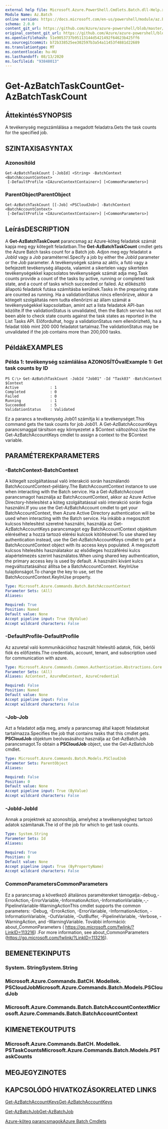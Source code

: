 ```yaml
---
external help file: Microsoft.Azure.PowerShell.Cmdlets.Batch.dll-Help.xml
Module Name: Az.Batch
online version: https://docs.microsoft.com/en-us/powershell/module/az.batch/get-azbatchtaskcount
schema: 2.0.0
content_git_url: https://github.com/Azure/azure-powershell/blob/master/src/Batch/Batch/help/Get-AzBatchTaskCount.md
original_content_git_url: https://github.com/Azure/azure-powershell/blob/master/src/Batch/Batch/help/Get-AzBatchTaskCount.md
ms.openlocfilehash: 51e9053737b95113144d5421492f64623b425ff6
ms.sourcegitcommit: b72b338525ee302597b3a54a11453f4881d22689
ms.translationtype: MT
ms.contentlocale: hu-HU
ms.lasthandoff: 08/13/2020
ms.locfileid: "93848013"
---
```

# <span data-ttu-id="f935f-101">Get-AzBatchTaskCount</span><span class="sxs-lookup"><span data-stu-id="f935f-101">Get-AzBatchTaskCount</span></span>

## <span data-ttu-id="f935f-102">Áttekintés</span><span class="sxs-lookup"><span data-stu-id="f935f-102">SYNOPSIS</span></span>
<span data-ttu-id="f935f-103">A tevékenység megszámlálása a megadott feladatra.</span><span class="sxs-lookup"><span data-stu-id="f935f-103">Gets the task counts for the specified job.</span></span>

## <span data-ttu-id="f935f-104">SZINTAXISA</span><span class="sxs-lookup"><span data-stu-id="f935f-104">SYNTAX</span></span>

### <span data-ttu-id="f935f-105">Azonosító</span><span class="sxs-lookup"><span data-stu-id="f935f-105">Id</span></span>
```
Get-AzBatchTaskCount [-JobId] <String> -BatchContext <BatchAccountContext>
 [-DefaultProfile <IAzureContextContainer>] [<CommonParameters>]
```

### <span data-ttu-id="f935f-106">ParentObject</span><span class="sxs-lookup"><span data-stu-id="f935f-106">ParentObject</span></span>
```
Get-AzBatchTaskCount [[-Job] <PSCloudJob>] -BatchContext <BatchAccountContext>
 [-DefaultProfile <IAzureContextContainer>] [<CommonParameters>]
```

## <span data-ttu-id="f935f-107">Leírás</span><span class="sxs-lookup"><span data-stu-id="f935f-107">DESCRIPTION</span></span>
<span data-ttu-id="f935f-108">A **Get-AzBatchTaskCount** parancsmag az Azure-köteg feladatok számát kapja meg egy kötegelt feladatban.</span><span class="sxs-lookup"><span data-stu-id="f935f-108">The **Get-AzBatchTaskCount** cmdlet gets the Azure Batch tasks count for a Batch job.</span></span>
<span data-ttu-id="f935f-109">Adjon meg egy feladatot a *JobId* vagy a *Job* paraméterrel.</span><span class="sxs-lookup"><span data-stu-id="f935f-109">Specify a job by either the *JobId* parameter or the *Job* parameter.</span></span>
<span data-ttu-id="f935f-110">A tevékenységek száma az aktív, a futó vagy a befejezett tevékenység állapota, valamint a sikertelen vagy sikertelen tevékenységekkel kapcsolatos tevékenységek számát adja meg.</span><span class="sxs-lookup"><span data-stu-id="f935f-110">Task counts provide a count of the tasks by active, running or completed task state, and a count of tasks which succeeded or failed.</span></span> <span data-ttu-id="f935f-111">Az előkészítő állapotú feladatok futása számításba kerülnek.</span><span class="sxs-lookup"><span data-stu-id="f935f-111">Tasks in the preparing state are counted as running.</span></span> <span data-ttu-id="f935f-112">Ha a validationStatus nincs ellenőrizve, akkor a kötegelt szolgáltatás nem tudta ellenőrizni az állam számát a tevékenységekkel kapcsolatban, amint azt a lista feladatok API-ban közölte.</span><span class="sxs-lookup"><span data-stu-id="f935f-112">If the validationStatus is unvalidated, then the Batch service has not been able to check state counts against the task states as reported in the List Tasks API.</span></span> <span data-ttu-id="f935f-113">Előfordulhat, hogy a validationStatus nem ellenőrizhető, ha a feladat több mint 200 000 feladatot tartalmaz.</span><span class="sxs-lookup"><span data-stu-id="f935f-113">The validationStatus may be unvalidated if the job contains more than 200,000 tasks.</span></span>

## <span data-ttu-id="f935f-114">Példák</span><span class="sxs-lookup"><span data-stu-id="f935f-114">EXAMPLES</span></span>

### <span data-ttu-id="f935f-115">Példa 1: tevékenység számlálása AZONOSÍTÓval</span><span class="sxs-lookup"><span data-stu-id="f935f-115">Example 1: Get task counts by ID</span></span>
```
PS C:\> Get-AzBatchTaskCount -JobId "Job01" -Id "Task03" -BatchContext $Context
Active              : 1
Completed           : 0
Failed              : 0
Running             : 1
Succeeded           : 5
ValidationStatus    : Validated
```

<span data-ttu-id="f935f-116">Ez a parancs a tevékenység Job01 számítja ki a tevékenységet.</span><span class="sxs-lookup"><span data-stu-id="f935f-116">This command gets the task counts for job Job01.</span></span>
<span data-ttu-id="f935f-117">A Get-AzBatchAccountKeys parancsmaggal társítson egy környezetet a $Context változóhoz.</span><span class="sxs-lookup"><span data-stu-id="f935f-117">Use the Get-AzBatchAccountKeys cmdlet to assign a context to the $Context variable.</span></span>

## <span data-ttu-id="f935f-118">PARAMÉTEREK</span><span class="sxs-lookup"><span data-stu-id="f935f-118">PARAMETERS</span></span>

### <span data-ttu-id="f935f-119">-BatchContext</span><span class="sxs-lookup"><span data-stu-id="f935f-119">-BatchContext</span></span>
<span data-ttu-id="f935f-120">A kötegelt szolgáltatással való interakció során használandó BatchAccountContext-példány.</span><span class="sxs-lookup"><span data-stu-id="f935f-120">The BatchAccountContext instance to use when interacting with the Batch service.</span></span>
<span data-ttu-id="f935f-121">Ha a Get-AzBatchAccount parancsmagot használja az BatchAccountContext, akkor az Azure Active Directory-hitelesítést a köteg szolgáltatással való interakció során fogja használni.</span><span class="sxs-lookup"><span data-stu-id="f935f-121">If you use the Get-AzBatchAccount cmdlet to get your BatchAccountContext, then Azure Active Directory authentication will be used when interacting with the Batch service.</span></span>
<span data-ttu-id="f935f-122">Ha inkább a megosztott kulcsos hitelesítést szeretné használni, használja az Get-AzBatchAccountKeys parancsmagot egy BatchAccountContext objektum eléréséhez a hozzá tartozó elérési kulcsok kitöltésével.</span><span class="sxs-lookup"><span data-stu-id="f935f-122">To use shared key authentication instead, use the Get-AzBatchAccountKeys cmdlet to get a BatchAccountContext object with its access keys populated.</span></span>
<span data-ttu-id="f935f-123">A megosztott kulcsos hitelesítés használatakor az elsődleges hozzáférési kulcs alapértelmezés szerint használatos.</span><span class="sxs-lookup"><span data-stu-id="f935f-123">When using shared key authentication, the primary access key is used by default.</span></span>
<span data-ttu-id="f935f-124">A használni kívánt kulcs megváltoztatásához állítsa be a BatchAccountContext. KeyInUse tulajdonságot.</span><span class="sxs-lookup"><span data-stu-id="f935f-124">To change the key to use, set the BatchAccountContext.KeyInUse property.</span></span>

```yaml
Type: Microsoft.Azure.Commands.Batch.BatchAccountContext
Parameter Sets: (All)
Aliases:

Required: True
Position: Named
Default value: None
Accept pipeline input: True (ByValue)
Accept wildcard characters: False
```

### <span data-ttu-id="f935f-125">-DefaultProfile</span><span class="sxs-lookup"><span data-stu-id="f935f-125">-DefaultProfile</span></span>
<span data-ttu-id="f935f-126">Az azuretal való kommunikációhoz használt hitelesítő adatok, fiók, bérlői fiók és előfizetés.</span><span class="sxs-lookup"><span data-stu-id="f935f-126">The credentials, account, tenant, and subscription used for communication with azure.</span></span>

```yaml
Type: Microsoft.Azure.Commands.Common.Authentication.Abstractions.Core.IAzureContextContainer
Parameter Sets: (All)
Aliases: AzContext, AzureRmContext, AzureCredential

Required: False
Position: Named
Default value: None
Accept pipeline input: False
Accept wildcard characters: False
```

### <span data-ttu-id="f935f-127">-Job</span><span class="sxs-lookup"><span data-stu-id="f935f-127">-Job</span></span>
<span data-ttu-id="f935f-128">Azt a feladatot adja meg, amely a parancsmag által kapott feladatokat tartalmazza.</span><span class="sxs-lookup"><span data-stu-id="f935f-128">Specifies the job that contains tasks that this cmdlet gets.</span></span>
<span data-ttu-id="f935f-129">**PSCloudJob** objektum beolvasásához használja az Get-AzBatchJob parancsmagot.</span><span class="sxs-lookup"><span data-stu-id="f935f-129">To obtain a **PSCloudJob** object, use the Get-AzBatchJob cmdlet.</span></span>

```yaml
Type: Microsoft.Azure.Commands.Batch.Models.PSCloudJob
Parameter Sets: ParentObject
Aliases:

Required: False
Position: 0
Default value: None
Accept pipeline input: True (ByValue)
Accept wildcard characters: False
```

### <span data-ttu-id="f935f-130">-JobId</span><span class="sxs-lookup"><span data-stu-id="f935f-130">-JobId</span></span>
<span data-ttu-id="f935f-131">Annak a projektnek az azonosítója, amelyhez a tevékenységhez tartozó adatok számítanak.</span><span class="sxs-lookup"><span data-stu-id="f935f-131">The id of the job for which to get task counts.</span></span>

```yaml
Type: System.String
Parameter Sets: Id
Aliases:

Required: True
Position: 0
Default value: None
Accept pipeline input: True (ByPropertyName)
Accept wildcard characters: False
```

### <span data-ttu-id="f935f-132">CommonParameters</span><span class="sxs-lookup"><span data-stu-id="f935f-132">CommonParameters</span></span>
<span data-ttu-id="f935f-133">Ez a parancsmag a következő általános paramétereket támogatja:-debug,-ErrorAction,-ErrorVariable,-InformationAction,-InformationVariable,-,-PipelineVariable-WarningAction</span><span class="sxs-lookup"><span data-stu-id="f935f-133">This cmdlet supports the common parameters: -Debug, -ErrorAction, -ErrorVariable, -InformationAction, -InformationVariable, -OutVariable, -OutBuffer, -PipelineVariable, -Verbose, -WarningAction, and -WarningVariable.</span></span> <span data-ttu-id="f935f-134">További információ: about_CommonParameters ( https://go.microsoft.com/fwlink/?LinkID=113216) .</span><span class="sxs-lookup"><span data-stu-id="f935f-134">For more information, see about_CommonParameters (https://go.microsoft.com/fwlink/?LinkID=113216).</span></span>

## <span data-ttu-id="f935f-135">BEMENETEK</span><span class="sxs-lookup"><span data-stu-id="f935f-135">INPUTS</span></span>

### <span data-ttu-id="f935f-136">System. String</span><span class="sxs-lookup"><span data-stu-id="f935f-136">System.String</span></span>

### <span data-ttu-id="f935f-137">Microsoft.Azure.Commands.BatCH. Modellek. PSCloudJob</span><span class="sxs-lookup"><span data-stu-id="f935f-137">Microsoft.Azure.Commands.Batch.Models.PSCloudJob</span></span>

### <span data-ttu-id="f935f-138">Microsoft.Azure.Commands.Batch.BatchAccountContext</span><span class="sxs-lookup"><span data-stu-id="f935f-138">Microsoft.Azure.Commands.Batch.BatchAccountContext</span></span>

## <span data-ttu-id="f935f-139">KIMENETEK</span><span class="sxs-lookup"><span data-stu-id="f935f-139">OUTPUTS</span></span>

### <span data-ttu-id="f935f-140">Microsoft.Azure.Commands.BatCH. Modellek. PSTaskCounts</span><span class="sxs-lookup"><span data-stu-id="f935f-140">Microsoft.Azure.Commands.Batch.Models.PSTaskCounts</span></span>

## <span data-ttu-id="f935f-141">MEGJEGYZI</span><span class="sxs-lookup"><span data-stu-id="f935f-141">NOTES</span></span>

## <span data-ttu-id="f935f-142">KAPCSOLÓDÓ HIVATKOZÁSOK</span><span class="sxs-lookup"><span data-stu-id="f935f-142">RELATED LINKS</span></span>

[<span data-ttu-id="f935f-143">Get-AzBatchAccountKeys</span><span class="sxs-lookup"><span data-stu-id="f935f-143">Get-AzBatchAccountKeys</span></span>](./Get-AzBatchAccountKey.md)

[<span data-ttu-id="f935f-144">Get-AzBatchJob</span><span class="sxs-lookup"><span data-stu-id="f935f-144">Get-AzBatchJob</span></span>](./Get-AzBatchJob.md)

[<span data-ttu-id="f935f-145">Azure-köteg parancsmagok</span><span class="sxs-lookup"><span data-stu-id="f935f-145">Azure Batch Cmdlets</span></span>](/powershell/module/az.batch)
